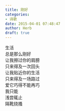 ```yaml
---  
title: 刚好  
categories:  
- 诗歌  
date: 2015-04-01 07:48:47  
author: Herb  
draft: true
---  
```

生活  
总是那么刚好  
让我擦过你的肩膀  
只来得及一次回头  
让我贴近你的生活  
只来得及一场路过  
爱它巧得不能再巧  
我只能  
浅尝辄止  
隔靴挠搔